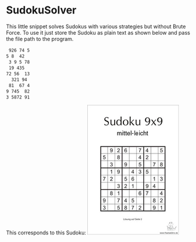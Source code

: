 # SudokuSolver
This little snippet solves Sudokus with various strategies but without Brute Force.
To use it just store the Sudoku as plain text as shown below and pass the file path to the program.
```
 926 74 5
5 8  42  
 3 9 5 78
 19 435  
72 56  13
  321 94 
 81  67 4
9 745  82
3 5872 91
```
This corresponds to this Sudoku:
![](sudoku_example.jpg?raw=true)
